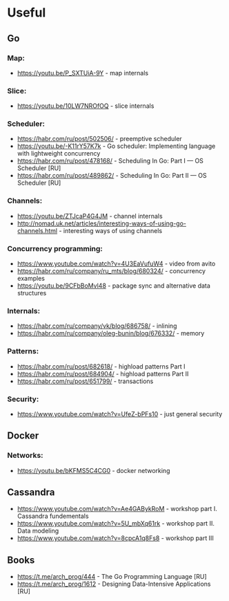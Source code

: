 # Useful

## Go

### Map:
- https://youtu.be/P_SXTUiA-9Y - map internals

### Slice: 
- https://youtu.be/10LW7NROfOQ - slice internals

### Scheduler:
- https://habr.com/ru/post/502506/ - preemptive scheduler 
- https://youtu.be/-K11rY57K7k - Go scheduler: Implementing language with lightweight concurrency
- https://habr.com/ru/post/478168/ - Scheduling In Go: Part I — OS Scheduler [RU]
- https://habr.com/ru/post/489862/ - Scheduling In Go: Part II — OS Scheduler [RU]

### Channels: 
- https://youtu.be/ZTJcaP4G4JM - channel internals
- http://nomad.uk.net/articles/interesting-ways-of-using-go-channels.html - interesting ways of using channels

### Concurrency programming:
- https://www.youtube.com/watch?v=4U3EaVufuW4 - video from avito
- https://habr.com/ru/company/ru_mts/blog/680324/ - concurrency examples
- https://youtu.be/9CFbBoMvl48 - package sync and alternative data structures

### Internals:
- https://habr.com/ru/company/vk/blog/686758/ - inlining
- https://habr.com/ru/company/oleg-bunin/blog/676332/ - memory

### Patterns:
- https://habr.com/ru/post/682618/ - highload patterns Part I
- https://habr.com/ru/post/684904/ - highload patterns Part II
- https://habr.com/ru/post/651799/ - transactions 

### Security:
- https://www.youtube.com/watch?v=UfeZ-bPFs10 - just general security

## Docker

### Networks:
- https://youtu.be/bKFMS5C4CG0 - docker networking

## Cassandra
- https://www.youtube.com/watch?v=Ae4GABykRoM - workshop part I. Cassandra fundementals 
- https://www.youtube.com/watch?v=5U_mbXq61rk - workshop part II. Data modeling
- https://www.youtube.com/watch?v=8cpcA1q8Fs8 - workshop part III

## Books 

- https://t.me/arch_prog/444 - The Go Programming Language [RU]
- https://t.me/arch_prog/1612 - Designing Data-Intensive Applications [RU]
